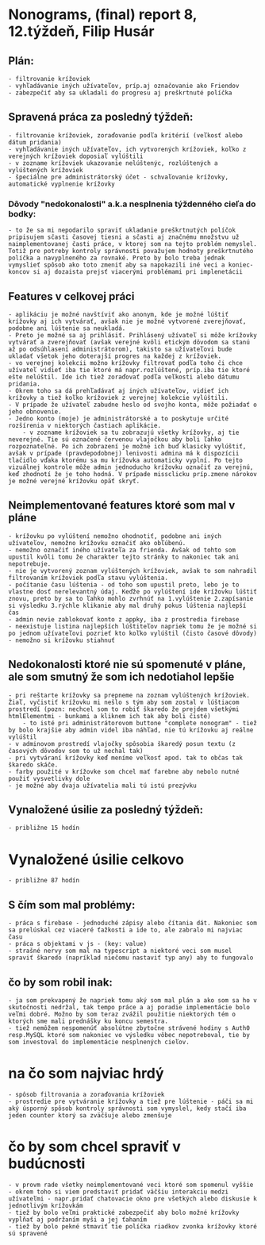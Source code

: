 # Nonograms, (final) report 8, 12.týždeň, Filip Husár

## Plán:
    - filtrovanie krížoviek
    - vyhľadávanie iných užívateľov, príp.aj označovanie ako Friendov
    - zabezpečiť aby sa ukladali do progresu aj preškrtnuté políčka

## Spravená práca za posledný týždeň:
    - filtrovanie krížoviek, zoraďovanie podľa kritérií (veľkosť alebo dátum pridania)
    - vyhľadávanie iných užívateľov, ich vytvorených krížoviek, koľko z verejných krížoviek doposiaľ vylúštili
    - v zozname krížoviek ukazovanie nelúštenýc, rozlúštených a vylúštených krížoviek
    - špeciálne pre administrátorský účet - schvaľovanie krížovky, automatické vyplnenie krížovky

### Dôvody "nedokonalosti" a.k.a nesplnenia týždenného cieľa do bodky:

    - to že sa mi nepodarilo spraviť ukladanie preškrtnutých políčok pripisujem sčasti časovej tiesni a sčasti aj značnému množstvu už naimplementovanej časti práce, v ktorej som na tejto problém nemyslel. Totiž pre potreby kontroly správnosti považujem hodnoty preškrtnutého políčka a navyplneného za rovnaké. Preto by bolo treba jednak vymyslieť spôsob ako toto zmeniť aby sa napokazili iné veci a koniec-koncov si aj dozaista prejsť viacerými problémami pri implenetácii

## Features v celkovej práci
    - aplikáciu je možné navštíviť ako anonym, kde je možné lúštiť krížovky aj ich vytvárať, avšak nie je možné vytvorené zverejňovať, podobne ani lúštenie sa neukladá.
    - Preto je možné sa aj prihlásiť. Prihlásený užívateľ si môže krížovky vytvárať a zverejňovať (avšak verejné kvôli etickým dôvodom sa stanú až po odsúhlasení administrátorom), takisto sa užívateľovi bude ukladať všetok jeho doterajší progres na každej z krížoviek.
    - vo verejnej kolekcii možno krížovky filtrovať podľa toho či chce užívateľ vidieť iba tie ktoré má napr.rozlúštené, príp.iba tie ktoré ešte nelúštil. Ide ich tiež zoraďovať podľa veľkosti alebo dátumu pridania.
    - Okrem toho sa dá prehľadávať aj iných užívateľov, vidieť ich krížovky a tiež koľko krížoviek z verejnej kolekcie vylúštili.
    - V prípade že užívateľ zabudne heslo od svojho konta, môže požiadať o jeho obnovenie.
    - Jedno konto (moje) je administrátorské a to poskytuje určité rozšírenia v niektorých častiach aplikácie.
        - v zozname krížoviek sa tu zobrazujú všetky krížovky, aj tie neverejné. Tie sú označené červenou vlajočkou aby boli ľahko rozpoznateľné. Po ich zobrazení je možné ich buď klasicky vylúštiť, avšak v prípade (pravdepodobnej) lenivosti admina má k dispozícii tlačidlo vďaka ktorému sa mu krížovka automaticky vyplní. Po tejto vizuálnej kontrole môže admin jednoducho krížovku označiť za verejnú, keď zhodnotí že je toho hodná. V prípade missclicku príp.zmene nárokov je možné verejné krížovku opäť skryť.

## Neimplementované features ktoré som mal v pláne
    - krížovku po vylúštení nemožno ohodnotiť, podobne ani iných užívateľov, nemožno krížovku označiť ako obľúbenú.
    - nemožno označiť iného užívateľa za frienda. Avšak od tohto som upustil kvôli tomu že charakter tejto stránky to nakoniec tak ani nepotrebuje.
    - nie je vytvorený zoznam vylúštených krížoviek, avšak to som nahradil filtrovaním krížoviek podľa stavu vylúštenia.
    - počítanie času lúštenia - od toho som upustil preto, lebo je to vlastne dosť nerelevantný údaj. Keďže po vylúštení ide krížovku lúštiť znovu, preto by sa to ľahko mohlo zvrhnúť na 1.vylúštenie 2.zapísanie si výsledku 3.rýchle klikanie aby mal druhý pokus lúštenia najlepší čas
    - admin nevie zablokovať konto z appky, iba z prostredia firebase
    - neexistuje listina najlepších lúštiteľov napriek tomu že je možné si po jednom užívateľovi pozrieť kto koľko vylúštil (čisto časové dôvody)
    - nemožno si krížovku stiahnuť

## Nedokonalosti ktoré nie sú spomenuté v pláne, ale som smutný že som ich nedotiahol lepšie
    - pri reštarte krížovky sa prepneme na zoznam vylúštených krížoviek. Žiaľ, vyčistiť krížovku mi nešlo s tým aby som zostal v lúštiacom prostredí (pozn: nechcel som to robiť škaredo že prejdem všetkými htmlElementmi - bunkami a kliknem ich tak aby boli čisté)
        - to isté pri administrátorovom buttone "complete nonogram" - tiež by bolo krajšie aby admin videl iba náhľad, nie tú krížovku aj reálne vylúštil
    - v adminovom prostredí vlajočky spôsobia škaredý posun textu (z časových dôvodov som to už nechal tak)
    - pri vytváraní krížovky keď meníme veľkosť apod. tak to občas tak škaredo skáče.
    - farby použité v krížovke som chcel mať farebne aby nebolo nutné použiť vysvetlivky dole
    - je možné aby dvaja užívatelia mali tú istú prezývku

## Vynaložené úsilie za posledný týždeň:
    - približne 15 hodín

# Vynaložené úsilie celkovo
    - približne 87 hodín 

## S čím som mal problémy:
    - práca s firebase - jednoduché zápisy alebo čítania dát. Nakoniec som sa prelúskal cez viaceré ťažkosti a ide to, ale zabralo mi najviac času
    - práca s objektami v js - (key: value)
    - strašné nervy som mal na typescript a niektoré veci som musel spraviť škaredo (napríklad niečomu nastaviť typ any) aby to fungovalo

## čo by som robil inak:
    - ja som prekvapený že napriek tomu aký som mal plán a ako som sa ho v skutočnosti nedržal, tak tempo práce a aj poradie implementácie bolo veľmi dobré. Možno by som teraz zvážil použitie niektorých tém o ktorých sme mali prednášky ku koncu semestra.
    - tiež nemôžem nespomenúť absolútne zbytočne strávené hodiny s Auth0 resp.MySQL ktoré som nakoniec vo výsledku vôbec nepotreboval, tie by som investoval do implementácie nesplnených cieľov.

# na čo som najviac hrdý
    - spôsob filtrovania a zoraďovania krížoviek
    - prostredie pre vytváranie krížovky a tiež pre lúštenie - páči sa mi aký úsporný spôsob kontroly správnosti som vymyslel, kedy stačí iba jeden counter ktorý sa zväčšuje alebo zmenšuje
    

# čo by som chcel spraviť v budúcnosti
    - v provm rade všetky neimplementované veci ktoré som spomenul vyššie
    - okrem toho si viem predstaviť pridať väčšiu interakciu medzi užívateľmi - napr.pridať chatovacie okno pre všetkých alebo diskusie k jednotlivým krížovkám
    - tiež by bolo veľmi praktické zabezpečiť aby bolo možné krížovky vypĺňať aj podržaním myši a jej ťahaním
    - tiež by bolo pekné stmaviť tie políčka riadkov zvonka krížovky ktoré sú spravené 



